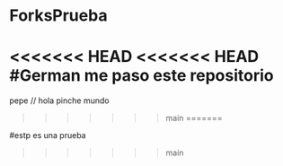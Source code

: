 # ForksPrueba

<<<<<<< HEAD
<<<<<<< HEAD
#German me paso este repositorio
=======
pepe
// hola pinche mundo 

>>>>>>> main
=======


#estp es una prueba
>>>>>>> main
